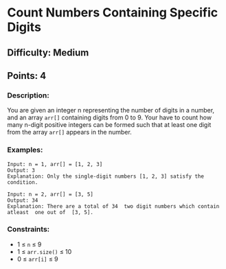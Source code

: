 # Count Numbers Containing Specific Digits
## Difficulty: Medium
## Points: 4
### Description:
You are given an integer n representing the number of digits in a number, and an array `arr[]` containing digits from 0 to 9. Your have to count how many n-digit positive integers can be formed such that at least one digit from the array `arr[]` appears in the number.

### Examples:
```
Input: n = 1, arr[] = [1, 2, 3]
Output: 3
Explanation: Only the single-digit numbers [1, 2, 3] satisfy the condition.
```
```
Input: n = 2, arr[] = [3, 5]
Output: 34
Explanation: There are a total of 34  two digit numbers which contain atleast  one out of  [3, 5].
```

### Constraints:
- 1 ≤ `n` ≤ 9
- 1 ≤ `arr.size()` ≤ 10
- 0 ≤ `arr[i]` ≤ 9